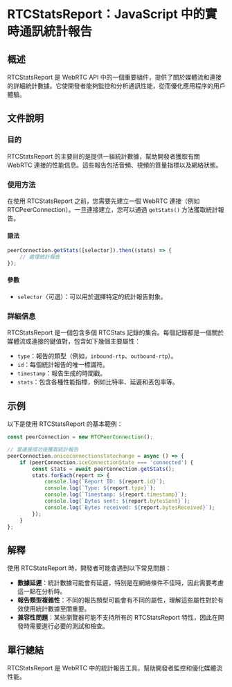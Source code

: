 <!--
Meta Description: # RTCStatsReport：JavaScript 中的實時通訊統計報告 ## 概述 RTCStatsReport 是 WebRTC API 中的一個重要組件，提供了關於媒體流和連接的詳細統計數據。它使開發者能夠監控和分析通訊性能，從而優化應用程序的用戶體驗。 ## 文件說明 ### 目的 RT...
Meta Keywords: rtcstatsreport, report, peerconnection, console, log
-->

# RTCStatsReport：JavaScript 中的實時通訊統計報告

## 概述
RTCStatsReport 是 WebRTC API 中的一個重要組件，提供了關於媒體流和連接的詳細統計數據。它使開發者能夠監控和分析通訊性能，從而優化應用程序的用戶體驗。

## 文件說明
### 目的
RTCStatsReport 的主要目的是提供一組統計數據，幫助開發者獲取有關 WebRTC 連接的性能信息。這些報告包括音頻、視頻的質量指標以及網絡狀態。

### 使用方法
在使用 RTCStatsReport 之前，您需要先建立一個 WebRTC 連接（例如 RTCPeerConnection）。一旦連接建立，您可以通過 `getStats()` 方法獲取統計報告。

#### 語法
```javascript
peerConnection.getStats([selector]).then((stats) => {
    // 處理統計報告
});
```

#### 參數
- `selector`（可選）：可以用於選擇特定的統計報告對象。

### 詳細信息
RTCStatsReport 是一個包含多個 RTCStats 記錄的集合。每個記錄都是一個關於媒體流或連接的鍵值對，包含如下幾個主要屬性：
- `type`：報告的類型（例如，`inbound-rtp`、`outbound-rtp`）。
- `id`：每個統計報告的唯一標識符。
- `timestamp`：報告生成的時間戳。
- `stats`：包含各種性能指標，例如比特率、延遲和丟包率等。

## 示例
以下是使用 RTCStatsReport 的基本範例：

```javascript
const peerConnection = new RTCPeerConnection();

// 當連接成功後獲取統計報告
peerConnection.oniceconnectionstatechange = async () => {
    if (peerConnection.iceConnectionState === 'connected') {
        const stats = await peerConnection.getStats();
        stats.forEach(report => {
            console.log(`Report ID: ${report.id}`);
            console.log(`Type: ${report.type}`);
            console.log(`Timestamp: ${report.timestamp}`);
            console.log(`Bytes sent: ${report.bytesSent}`);
            console.log(`Bytes received: ${report.bytesReceived}`);
        });
    }
};
```

## 解釋
使用 RTCStatsReport 時，開發者可能會遇到以下常見問題：
- **數據延遲**：統計數據可能會有延遲，特別是在網絡條件不佳時，因此需要考慮這一點在分析時。
- **報告類型複雜性**：不同的報告類型可能會有不同的屬性，理解這些屬性對於有效使用統計數據至關重要。
- **兼容性問題**：某些瀏覽器可能不支持所有的 RTCStatsReport 特性，因此在開發時需要進行必要的測試和檢查。

## 單行總結
RTCStatsReport 是 WebRTC 中的統計報告工具，幫助開發者監控和優化媒體流性能。